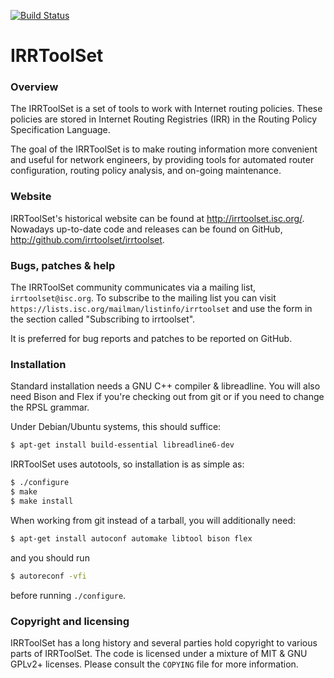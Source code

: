 [![Build Status](https://travis-ci.org/irrtoolset/irrtoolset.svg)](https://travis-ci.org/irrtoolset/irrtoolset)

# IRRToolSet

### Overview

 The IRRToolSet is a set of tools to work with Internet routing policies. These
policies are stored in Internet Routing Registries (IRR) in the Routing Policy
Specification Language.

The goal of the IRRToolSet is to make routing information more convenient and
useful for network engineers, by providing tools for automated router
configuration, routing policy analysis, and on-going maintenance.

### Website

IRRToolSet's historical website can be found at http://irrtoolset.isc.org/.
Nowadays up-to-date code and releases can be found on GitHub,
http://github.com/irrtoolset/irrtoolset.

### Bugs, patches & help

The IRRToolSet community communicates via a mailing list, `irrtoolset@isc.org`.
To subscribe to the mailing list you can visit
`https://lists.isc.org/mailman/listinfo/irrtoolset` and use the form in the
section called "Subscribing to irrtoolset".

It is preferred for bug reports and patches to be reported on GitHub.

### Installation

Standard installation needs a GNU C++ compiler & libreadline. You will also
need Bison and Flex if you're checking out from git or if you need to change
the RPSL grammar.

Under Debian/Ubuntu systems, this should suffice:
```sh
$ apt-get install build-essential libreadline6-dev
```

IRRToolSet uses autotools, so installation is as simple as:

```sh
$ ./configure
$ make
$ make install
```

When working from git instead of a tarball, you will additionally need:
```sh
$ apt-get install autoconf automake libtool bison flex
```
and you should run
```sh
$ autoreconf -vfi
```
before running  `./configure`.

### Copyright and licensing

IRRToolSet has a long history and several parties hold copyright to various
parts of IRRToolSet. The code is licensed under a mixture of MIT & GNU GPLv2+
licenses. Please consult the `COPYING` file for more information.
